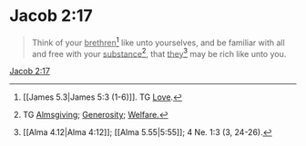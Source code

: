 # Jacob 2:17

> Think of your <u>brethren</u>[^a] like unto yourselves, and be familiar with all and free with your <u>substance</u>[^b], that <u>they</u>[^c] may be rich like unto you.

[Jacob 2:17](https://www.churchofjesuschrist.org/study/scriptures/bofm/jacob/2?lang=eng&id=p17#p17)


[^a]: [[James 5.3|James 5:3 (1-6)]]. TG [Love](https://www.churchofjesuschrist.org/study/scriptures/tg/love?lang=eng).
[^b]: TG [Almsgiving](https://www.churchofjesuschrist.org/study/scriptures/tg/almsgiving?lang=eng); [Generosity](https://www.churchofjesuschrist.org/study/scriptures/tg/generosity?lang=eng); [Welfare.](https://www.churchofjesuschrist.org/study/scriptures/tg/welfare?lang=eng)
[^c]: [[Alma 4.12|Alma 4:12]]; [[Alma 5.55|5:55]]; 4 Ne. 1:3 (3, 24-26).
